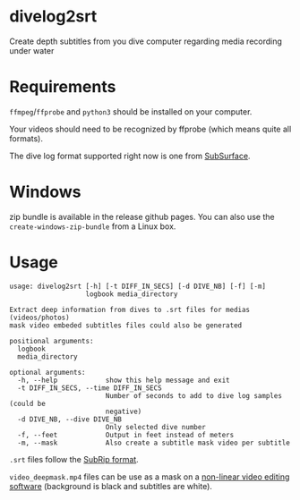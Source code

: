 # divelog2srt

Create depth subtitles from you dive computer regarding media recording under water

# Requirements

`ffmpeg`/`ffprobe` and `python3` should be installed on your computer.

Your videos should need to be recognized by ffprobe (which means quite all formats).

The dive log format supported right now is one from [SubSurface](https://subsurface-divelog.org). 

# Windows

zip bundle is available in the release github pages. You can also use the `create-windows-zip-bundle` from a Linux box.

# Usage

```text
usage: divelog2srt [-h] [-t DIFF_IN_SECS] [-d DIVE_NB] [-f] [-m]
                   logbook media_directory

Extract deep information from dives to .srt files for medias (videos/photos)
mask video embeded subtitles files could also be generated

positional arguments:
  logbook
  media_directory

optional arguments:
  -h, --help            show this help message and exit
  -t DIFF_IN_SECS, --time DIFF_IN_SECS
                        Number of seconds to add to dive log samples (could be
                        negative)
  -d DIVE_NB, --dive DIVE_NB
                        Only selected dive number
  -f, --feet            Output in feet instead of meters
  -m, --mask            Also create a subtitle mask video per subtitle
```

`.srt` files follow the [SubRip format](https://en.wikipedia.org/wiki/SubRip).

`video_deepmask.mp4` files can be use as a mask on a [non-linear video editing software](https://en.wikipedia.org/wiki/Non-linear_editing) (background is black and subtitles are white).

